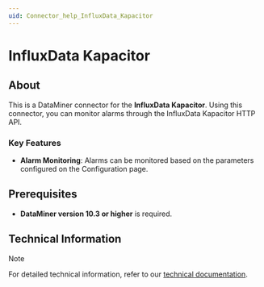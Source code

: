 ```yaml
---
uid: Connector_help_InfluxData_Kapacitor
---
```


# InfluxData Kapacitor

## About

This is a DataMiner connector for the **InfluxData Kapacitor**. Using this connector, you can monitor alarms through the InfluxData Kapacitor HTTP API.

### Key Features

- **Alarm Monitoring**: Alarms can be monitored based on the parameters configured on the Configuration page.

## Prerequisites

- **DataMiner version 10.3 or higher** is required.

## Technical Information

> [!NOTE]
> For detailed technical information, refer to our [technical documentation](xref:Connector_help_InfluxData_Kapacitor_Technical).
